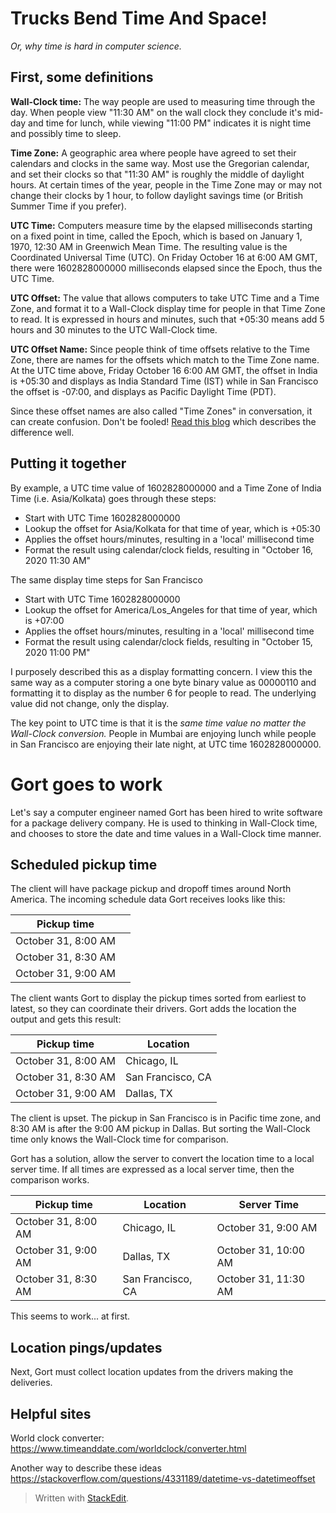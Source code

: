 # Trucks Bend Time And Space!
*Or, why time is hard in computer science.*

## First, some definitions

**Wall-Clock time:** The way people are used to measuring time through the day. When people view "11:30 AM" on the wall clock they conclude it's mid-day and time for lunch, while viewing "11:00 PM" indicates it is night time and possibly time to sleep. 

**Time Zone:** A geographic area where people have agreed to set their calendars and clocks in the same way.  Most use the Gregorian calendar, and set their clocks so that "11:30 AM" is roughly the middle of daylight hours. At certain times of the year, people in the Time Zone may or may not change their clocks by 1 hour, to follow daylight savings time (or British Summer Time if you prefer). 

**UTC Time:** Computers measure time by the elapsed milliseconds starting on a fixed point in time, called the Epoch, which is based on January 1, 1970, 12:30 AM in Greenwich Mean Time. The resulting value is the Coordinated Universal Time (UTC). On Friday October 16 at 6:00 AM GMT, there were 1602828000000 milliseconds elapsed since the Epoch, thus the UTC Time.

**UTC Offset:** The value that allows computers to take UTC Time and a Time Zone, and format it to a Wall-Clock display time for people in that Time Zone to read.  It is expressed in hours and minutes, such that +05:30 means add 5 hours and 30 minutes to the UTC Wall-Clock time.

**UTC Offset Name:** Since people think of time offsets relative to the Time Zone, there are names for the offsets which match to the Time Zone name. At the UTC time above, Friday October 16 6:00 AM GMT, the offset in India is +05:30 and displays as India Standard Time (IST) while in San Francisco the offset is -07:00, and displays as Pacific Daylight Time (PDT).

Since these offset names are also called "Time Zones" in conversation, it can create confusion. Don't be fooled! [Read this blog](https://spin.atomicobject.com/2016/07/06/time-zones-offsets/) which describes the difference well. 


## Putting it together

By example, a UTC time value of 1602828000000 and a Time Zone of India Time (i.e. Asia/Kolkata) goes through these steps:

 - Start with UTC Time 1602828000000
 - Lookup the offset for Asia/Kolkata for that time of year, which is +05:30 
 - Applies the offset hours/minutes, resulting in a 'local' millisecond time
 - Format the result using calendar/clock fields, resulting in "October 16, 2020 11:30 AM"

The same display time steps for San Francisco 

 -  Start with UTC Time 1602828000000
 - Lookup the offset for America/Los_Angeles for that time of year, which is +07:00 
 - Applies the offset hours/minutes, resulting in a 'local' millisecond time
 - Format the result using calendar/clock fields, resulting in "October 15, 2020 11:00 PM"

I purposely described this as a display formatting concern. I view this the same way as a computer storing a one byte binary value as 00000110 and formatting it to display as the number 6 for people to read. The underlying value did not change, only the display. 

The key point to UTC time is that it is the *same time value no matter the Wall-Clock conversion.*  People in Mumbai are enjoying lunch while people in San Francisco are enjoying their late night, at UTC time 1602828000000.


# Gort goes to work

Let's say a computer engineer named Gort has been hired to write software for a package delivery company. He is used to thinking in Wall-Clock time, and chooses to store the date and time values in a Wall-Clock time manner.

## Scheduled pickup time

The client will have package pickup and dropoff times around North America. The incoming schedule data Gort receives looks like this:

| Pickup time |  |
|--|--|
| October 31, 8:00 AM|  |
| October 31, 8:30 AM|  |
| October 31, 9:00 AM|  |

The client wants Gort to display the pickup times sorted from earliest to latest, so they can coordinate their drivers. Gort adds the location the output and gets this result:

| Pickup time | Location |
|--|--|
| October 31, 8:00 AM| Chicago, IL |
| October 31, 8:30 AM| San Francisco, CA |
| October 31, 9:00 AM| Dallas, TX |

The client is upset. The pickup in San Francisco is in Pacific time zone, and 8:30 AM is after the 9:00 AM pickup in Dallas. But sorting the Wall-Clock time only knows the Wall-Clock time for comparison. 

Gort has a solution, allow the server to convert the location time to a local server time.   If all times are expressed as a local server time, then the comparison works.

| Pickup time | Location | Server Time|
|--|--|--|
| October 31, 8:00 AM| Chicago, IL | October 31, 9:00 AM|
| October 31, 9:00 AM| Dallas, TX | October 31, 10:00 AM|
| October 31, 8:30 AM| San Francisco, CA | October 31, 11:30 AM|

This seems to work... at first.

## Location pings/updates

Next, Gort must collect location updates from the drivers making the deliveries. 


## Helpful sites

World clock converter: https://www.timeanddate.com/worldclock/converter.html

Another way to describe these ideas
https://stackoverflow.com/questions/4331189/datetime-vs-datetimeoffset


> Written with [StackEdit](https://stackedit.io/).
<!--stackedit_data:
eyJoaXN0b3J5IjpbLTEyMjcyNDg0NzYsMzI1ODcwNzUxLDE0Mz
gyMDUzOTYsLTEyNzE1MzIwNjQsODEyODA4MTQyLC0xOTg3MzMw
MjE4XX0=
-->